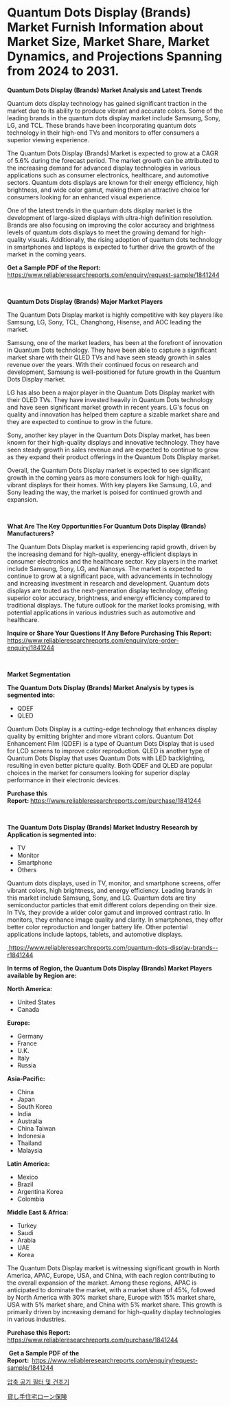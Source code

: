 <p><h1>Quantum Dots Display (Brands) Market Furnish Information about Market Size, Market Share, Market Dynamics, and Projections Spanning from 2024 to 2031.</h1></p><p><strong>Quantum Dots Display (Brands) Market Analysis and Latest Trends</strong></p>
<p><p>Quantum dots display technology has gained significant traction in the market due to its ability to produce vibrant and accurate colors. Some of the leading brands in the quantum dots display market include Samsung, Sony, LG, and TCL. These brands have been incorporating quantum dots technology in their high-end TVs and monitors to offer consumers a superior viewing experience.</p><p>The Quantum Dots Display (Brands) Market is expected to grow at a CAGR of 5.6% during the forecast period. The market growth can be attributed to the increasing demand for advanced display technologies in various applications such as consumer electronics, healthcare, and automotive sectors. Quantum dots displays are known for their energy efficiency, high brightness, and wide color gamut, making them an attractive choice for consumers looking for an enhanced visual experience.</p><p>One of the latest trends in the quantum dots display market is the development of large-sized displays with ultra-high definition resolution. Brands are also focusing on improving the color accuracy and brightness levels of quantum dots displays to meet the growing demand for high-quality visuals. Additionally, the rising adoption of quantum dots technology in smartphones and laptops is expected to further drive the growth of the market in the coming years.</p></p>
<p><strong>Get a Sample PDF of the Report:&nbsp;</strong> <a href="https://www.reliableresearchreports.com/enquiry/request-sample/1841244">https://www.reliableresearchreports.com/enquiry/request-sample/1841244</a></p>
<p>&nbsp;</p>
<p><strong>Quantum Dots Display (Brands) Major Market Players</strong></p>
<p><p>The Quantum Dots Display market is highly competitive with key players like Samsung, LG, Sony, TCL, Changhong, Hisense, and AOC leading the market. </p><p>Samsung, one of the market leaders, has been at the forefront of innovation in Quantum Dots technology. They have been able to capture a significant market share with their QLED TVs and have seen steady growth in sales revenue over the years. With their continued focus on research and development, Samsung is well-positioned for future growth in the Quantum Dots Display market.</p><p>LG has also been a major player in the Quantum Dots Display market with their OLED TVs. They have invested heavily in Quantum Dots technology and have seen significant market growth in recent years. LG's focus on quality and innovation has helped them capture a sizable market share and they are expected to continue to grow in the future.</p><p>Sony, another key player in the Quantum Dots Display market, has been known for their high-quality displays and innovative technology. They have seen steady growth in sales revenue and are expected to continue to grow as they expand their product offerings in the Quantum Dots Display market.</p><p>Overall, the Quantum Dots Display market is expected to see significant growth in the coming years as more consumers look for high-quality, vibrant displays for their homes. With key players like Samsung, LG, and Sony leading the way, the market is poised for continued growth and expansion.</p></p>
<p>&nbsp;</p>
<p><strong>What Are The Key Opportunities For Quantum Dots Display (Brands) Manufacturers?</strong></p>
<p><p>The Quantum Dots Display market is experiencing rapid growth, driven by the increasing demand for high-quality, energy-efficient displays in consumer electronics and the healthcare sector. Key players in the market include Samsung, Sony, LG, and Nanosys. The market is expected to continue to grow at a significant pace, with advancements in technology and increasing investment in research and development. Quantum dots displays are touted as the next-generation display technology, offering superior color accuracy, brightness, and energy efficiency compared to traditional displays. The future outlook for the market looks promising, with potential applications in various industries such as automotive and healthcare.</p></p>
<p><strong>Inquire or Share Your Questions If Any Before Purchasing This Report:</strong> <a href="https://www.reliableresearchreports.com/enquiry/pre-order-enquiry/1841244">https://www.reliableresearchreports.com/enquiry/pre-order-enquiry/1841244</a></p>
<p>&nbsp;</p>
<p><strong>Market Segmentation</strong></p>
<p><strong>The Quantum Dots Display (Brands) Market Analysis by types is segmented into:</strong></p>
<p><ul><li>QDEF</li><li>QLED</li></ul></p>
<p><p>Quantum Dots Display is a cutting-edge technology that enhances display quality by emitting brighter and more vibrant colors. Quantum Dot Enhancement Film (QDEF) is a type of Quantum Dots Display that is used for LCD screens to improve color reproduction. QLED is another type of Quantum Dots Display that uses Quantum Dots with LED backlighting, resulting in even better picture quality. Both QDEF and QLED are popular choices in the market for consumers looking for superior display performance in their electronic devices.</p></p>
<p><strong>Purchase this Report:&nbsp;</strong><a href="https://www.reliableresearchreports.com/purchase/1841244">https://www.reliableresearchreports.com/purchase/1841244</a></p>
<p>&nbsp;</p>
<p><strong>The Quantum Dots Display (Brands) Market Industry Research by Application is segmented into:</strong></p>
<p><ul><li>TV</li><li>Monitor</li><li>Smartphone</li><li>Others</li></ul></p>
<p><p>Quantum dots displays, used in TV, monitor, and smartphone screens, offer vibrant colors, high brightness, and energy efficiency. Leading brands in this market include Samsung, Sony, and LG. Quantum dots are tiny semiconductor particles that emit different colors depending on their size. In TVs, they provide a wider color gamut and improved contrast ratio. In monitors, they enhance image quality and clarity. In smartphones, they offer better color reproduction and longer battery life. Other potential applications include laptops, tablets, and automotive displays.</p></p>
<p><a href="https://www.reliableresearchreports.com/quantum-dots-display-brands--r1841244">&nbsp;https://www.reliableresearchreports.com/quantum-dots-display-brands--r1841244</a></p>
<p><strong>In terms of Region, the Quantum Dots Display (Brands) Market Players available by Region are:</strong></p>
<p>
    <p> <strong> North America: </strong>
        <ul>
            <li>United States</li>
            <li>Canada</li>
        </ul>
        </p> 
    <p> <strong> Europe: </strong>
        <ul>
            <li>Germany</li>
            <li>France</li>
            <li>U.K.</li>
            <li>Italy</li>
            <li>Russia</li>
        </ul>
        </p> 
    <p> <strong> Asia-Pacific: </strong>
        <ul>
            <li>China</li>
            <li>Japan</li>
            <li>South Korea</li>
            <li>India</li>
            <li>Australia</li>
            <li>China Taiwan</li>
            <li>Indonesia</li>
            <li>Thailand</li>
            <li>Malaysia</li>
        </ul>
        </p> 
    <p> <strong> Latin America: </strong>
        <ul>
            <li>Mexico</li>
            <li>Brazil</li>
            <li>Argentina Korea</li>
            <li>Colombia</li>
        </ul>
        </p> 
    <p> <strong> Middle East & Africa: </strong>
        <ul>
            <li>Turkey</li>
            <li>Saudi</li>
            <li>Arabia</li>
            <li>UAE</li>
            <li>Korea</li>
        </ul>
    </p>
    </p>
<p><p>The Quantum Dots Display market is witnessing significant growth in North America, APAC, Europe, USA, and China, with each region contributing to the overall expansion of the market. Among these regions, APAC is anticipated to dominate the market, with a market share of 45%, followed by North America with 30% market share, Europe with 15% market share, USA with 5% market share, and China with 5% market share. This growth is primarily driven by increasing demand for high-quality display technologies in various industries.</p></p>
<p><strong>Purchase this Report: </strong><a href="https://www.reliableresearchreports.com/purchase/1841244">https://www.reliableresearchreports.com/purchase/1841244</a></p>
<p>&nbsp;<strong>Get a Sample PDF of the Report:&nbsp;&nbsp;</strong><a href="https://www.reliableresearchreports.com/enquiry/request-sample/1841244">https://www.reliableresearchreports.com/enquiry/request-sample/1841244</a></p>
<p><strong></strong></p>
<p><p><a href="https://github.com/lzrvbyqzftro57/Market-Research-Report-List-1/blob/main/698836439120.md">압축 공기 필터 및 건조기</a></p><p><a href="https://github.com/oqxogxyvqe90775/Market-Research-Report-List-1/blob/main/505313342650.md">貸し手住宅ローン保険</a></p></p>